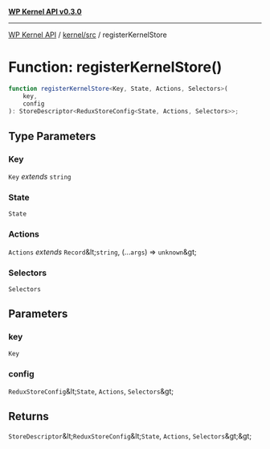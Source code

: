 [**WP Kernel API v0.3.0**](../../../README.md)

---

[WP Kernel API](../../../README.md) / [kernel/src](../README.md) / registerKernelStore

# Function: registerKernelStore()

```ts
function registerKernelStore<Key, State, Actions, Selectors>(
	key,
	config
): StoreDescriptor<ReduxStoreConfig<State, Actions, Selectors>>;
```

## Type Parameters

### Key

`Key` _extends_ `string`

### State

`State`

### Actions

`Actions` _extends_ `Record`\&lt;`string`, (...`args`) =&gt; `unknown`\&gt;

### Selectors

`Selectors`

## Parameters

### key

`Key`

### config

`ReduxStoreConfig`\&lt;`State`, `Actions`, `Selectors`\&gt;

## Returns

`StoreDescriptor`\&lt;`ReduxStoreConfig`\&lt;`State`, `Actions`, `Selectors`\&gt;\&gt;
